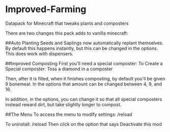 # Improved-Farming
Datapack for Minecraft that tweaks plants and composters


There are two changes this pack adds to vanilla minecraft:

##Auto Planting
Seeds and Saplings now automatically replant themselves. By default this happens instantly, but this can be changed in the options. This does work with dispensers.


##Improved Composting
First you'll need a special composter:
To Create a Special composter: Toss a diamond in a composter

Then, after it is filled, when it finishes composting, by default you'll be given 9 bonemeal. In the options that amount can be changed between 4, 9, and 16. 

In addition, in the options, you can change it so that all special composters instead reward dirt, but take slightly longer to compost.

##The Menu
To access the menu to modify settings: /reload

To uninstall: /reload
Then click on the option that says Deactivate this mod

